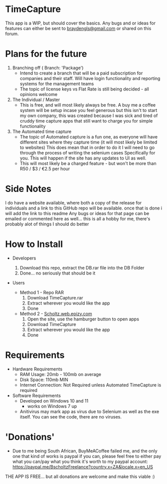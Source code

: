 # TimeCapture

This app is a WIP, but should cover the basics.
  Any bugs and or ideas for features can either be sent to braydengls@gmail.com or shared on this forum.


# Plans for the future

1. Branching off ( Branch: 'Package')
     - Intend to create a branch that will be a paid subscription for companies and their staff. Will have login functionality and
       reporting systems for the management teams
     - The topic of license keys vs Flat Rate is still being decided - all opinions welcome
2. The Individual / Master
     - This is free, and will most likely always be free. A buy me a coffee system will be setup incase you feel generous but this isn't to start my own
       company, this was created because I was sick and tired of cruddy time capture apps that still want to charge you for simple functionality
3. The Automated time capture
     - The topic of Automated capture is a fun one, as everyone will have different sites where they capture time (it will most likely be limited to websites)
       This does mean that in order to do it I will need to go through the process of writing the selenium cases Specifically for you. This will happen if the
       site has any updates to UI as well.
     - This will most likely be a charged feature - but won't be more than R50 / $3 / €2.5 per hour

# Side Notes

I do have a website available, where both a copy of the release for individuals and a link to this GitHub repo will be available. once that is 
  done i will add the link to this readme
    Any bugs or ideas for that page can be emailed or commented here as well... this is all a hobby for me, there's probably alot of things I should do better

# How to Install
  - Developers
    1. Download this repo, extract the DB.rar file into the DB Folder
    2. Done... no seriously that should be it

  - Users
    - Method 1 - Repo RAR
      1. Download TimeCapture.rar
      2. Extract wherever you would like the app
      3. Done
    - Method 2 - [Scholtz.web.epizy.com](http://scholtz-web.epizy.com)
      1. Open the site, use the hamburger button to open apps
      2. Download TimeCapture
      3. Extract wherever you would like the app
      4. Done

# Requirements
  - Hardware Requirements
    - RAM Usage: 20mb - 100mb on average
    - Disk Space: 110mb MIN
    - Internet Connection: Not Required unless Automated TimeCapture is required
  - Software Requirements
    - Developed on Windows 10 and 11
        - works on Windows 7 up
    - Anitivirus may mark app as virus due to Selenium as well as the exe itself. You can see the code, there are no viruses.

# 'Donations'
  - Due to me being South African, BuyMeACoffee failed me, and the only one that kind of works is paypal
  if you can, please feel free to either pay what you can/pay what you think it's worth to my paypal account:
    https://paypal.me/BscholtzFreelance?country.x=ZA&locale.x=en_US

  THE APP IS FREE... but all donations are welcome and make this viable :)